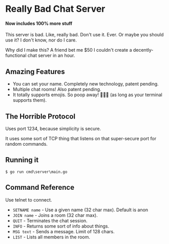# Really Bad Chat Server
#### Now includes 100% more stuff

This server is bad. Like, really bad. Don't use it. Ever. Or maybe you should use it? I don't 
know, nor do I care. 

Why did I make this? A friend bet me $50 I couldn't create a decently-functional chat server in an hour.

## Amazing Features

- You can set your name. Completely new technology, patent pending.
- Multiple chat rooms! Also patent pending.
- It totally supports emojis. So poop away! 💩💩💩 (as long as your terminal supports them).

## The Horrible Protocol

Uses port 1234, because simplicity is secure. 

It uses some sort of TCP thing that listens on that super-secure port for random commands.

## Running it

`$ go run cmd\server\main.go`

## Command Reference

Use telnet to connect. 

- `SETNAME name` - Use a given name (32 char max). Default is anon
- `JOIN name` - Joins a room (32 char max).
- `QUIT` - Terminates the chat session. 
- `INFO` - Returns some sort of info about things.
- `MSG text` - Sends a message. Limit of 128 chars. 
- `LIST` - Lists all members in the room.
